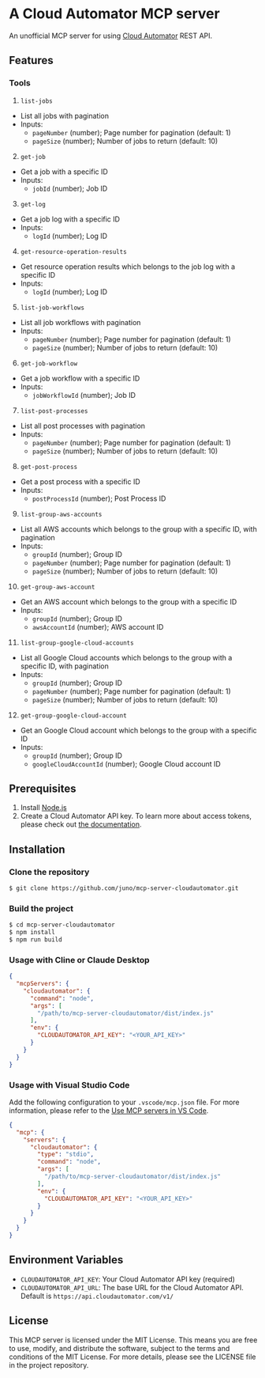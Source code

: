 # A Cloud Automator MCP server

An unofficial MCP server for using [Cloud Automator](https://cloudautomator.com/) REST API.

## Features

### Tools

1. `list-jobs`
  - List all jobs with pagination
  - Inputs:
    - `pageNumber` (number); Page number for pagination (default: 1)
    - `pageSize` (number); Number of jobs to return (default: 10)
2. `get-job`
  - Get a job with a specific ID
  - Inputs:
    - `jobId` (number); Job ID
3. `get-log`
  - Get a job log with a specific ID
  - Inputs:
    - `logId` (number); Log ID
4. `get-resource-operation-results`
  - Get resource operation results which belongs to the job log with a specific ID
  - Inputs:
    - `logId` (number); Log ID
5. `list-job-workflows`
  - List all job workflows with pagination
  - Inputs:
    - `pageNumber` (number); Page number for pagination (default: 1)
    - `pageSize` (number); Number of jobs to return (default: 10)
6. `get-job-workflow`
  - Get a job workflow with a specific ID
  - Inputs:
    - `jobWorkflowId` (number); Job ID
7. `list-post-processes`
  - List all post processes with pagination
  - Inputs:
    - `pageNumber` (number); Page number for pagination (default: 1)
    - `pageSize` (number); Number of jobs to return (default: 10)
8. `get-post-process`
  - Get a post process with a specific ID
  - Inputs:
    - `postProcessId` (number); Post Process ID
9. `list-group-aws-accounts`
  - List all AWS accounts which belongs to the group with a specific ID, with pagination
  - Inputs:
    - `groupId` (number); Group ID
    - `pageNumber` (number); Page number for pagination (default: 1)
    - `pageSize` (number); Number of jobs to return (default: 10)
10. `get-group-aws-account`
  - Get an AWS account which belongs to the group with a specific ID
  - Inputs:
    - `groupId` (number); Group ID
    - `awsAccountId` (number); AWS account ID
11. `list-group-google-cloud-accounts`
  - List all Google Cloud accounts which belongs to the group with a specific ID, with pagination
  - Inputs:
    - `groupId` (number); Group ID
    - `pageNumber` (number); Page number for pagination (default: 1)
    - `pageSize` (number); Number of jobs to return (default: 10)
12. `get-group-google-cloud-account`
  - Get an Google Cloud account which belongs to the group with a specific ID
  - Inputs:
    - `groupId` (number); Group ID
    - `googleCloudAccountId` (number); Google Cloud account ID

## Prerequisites

1. Install [Node.js](https://nodejs.org/en/download/)
2. Create a Cloud Automator API key. To learn more about access tokens, please check out [the documentation](https://support.serverworks.co.jp/hc/ja/articles/6051827207193).

## Installation

### Clone the repository

```bash
$ git clone https://github.com/juno/mcp-server-cloudautomator.git
```

### Build the project

```bash
$ cd mcp-server-cloudautomator
$ npm install
$ npm run build
```

### Usage with Cline or Claude Desktop

```json
{
  "mcpServers": {
    "cloudautomator": {
      "command": "node",
      "args": [
        "/path/to/mcp-server-cloudautomator/dist/index.js"
      ],
      "env": {
        "CLOUDAUTOMATOR_API_KEY": "<YOUR_API_KEY>"
      }
    }
  }
}
```

### Usage with Visual Studio Code

Add the following configuration to your `.vscode/mcp.json` file. For more information, please refer to the [Use MCP servers in VS Code](https://code.visualstudio.com/docs/copilot/chat/mcp-servers#_add-an-mcp-server).

```json
{
  "mcp": {
    "servers": {
      "cloudautomator": {
        "type": "stdio",
        "command": "node",
        "args": [
          "/path/to/mcp-server-cloudautomator/dist/index.js"
        ],
        "env": {
          "CLOUDAUTOMATOR_API_KEY": "<YOUR_API_KEY>"
        }
      }
    }
  }
}
```

## Environment Variables

- `CLOUDAUTOMATOR_API_KEY`: Your Cloud Automator API key (required)
- `CLOUDAUTOMATOR_API_URL`: The base URL for the Cloud Automator API. Default is `https://api.cloudautomator.com/v1/`

## License

This MCP server is licensed under the MIT License. This means you are free to use, modify, and distribute the software, subject to the terms and conditions of the MIT License. For more details, please see the LICENSE file in the project repository.
